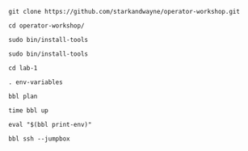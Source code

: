 
```
git clone https://github.com/starkandwayne/operator-workshop.git
```

```
cd operator-workshop/
```

```
sudo bin/install-tools
```

```
sudo bin/install-tools
```

```
cd lab-1
```

```
. env-variables
```

```
bbl plan
```

```
time bbl up
```

```
eval "$(bbl print-env)"
```

```
bbl ssh --jumpbox
```
